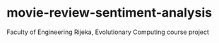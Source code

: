 # movie-review-sentiment-analysis
Faculty of Engineering Rijeka, Evolutionary Computing course project
